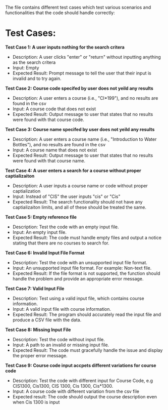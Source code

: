 The file contains different test cases which test various scenarios and functionalities that the code should handle correctly:

# Test Cases:

**Test Case 1: A user inputs nothing for the search critera**

- Description: A user clicks "enter" or "return" without inputting anything as the search critera
- Input: Empty
- Expected Result: Prompt message to tell the user that their input is invalid and to try again.

**Test Case 2: Course code specifed by user does not yeild any results**

- Description: A user enters a course (i.e., "CI*199"), and no results are found in the csv
- Input: A course code that does not exist
- Expected Result: Output message to user that states that no results were found with that course code.

**Test Case 3: Course name specifed by user does not yeild any results**

- Description: A user enters a course name (i.e., "Introduction to Water Bottles"), and no results are found in the csv
- Input: A course name that does not exist
- Expected Result: Output message to user that states that no results were found with that course name.

**Test Case 4: A user enters a search for a course without proper captializaiton**

- Description: A user inputs a course name or code without proper captialization
- Input: Instead of "CIS" the user inputs "cis" or "Cis"
- Expected Result: The search functionality should not have any captializaiton limits, and all of these should be treated the same.

**Test Case 5: Empty reference file**

- Description: Test the code with an empty input file.
- Input: An empty input file.
- Expected Result: The code must handle empty files and output a notice stating that there are no courses to search for.

**Test Case 6: Invalid Input File Format**

- Description: Test the code with an unsupported input file format. 
- Input: An unsupported input file format. For example: Non-text file.
- Expected Result: If the file format is not supported, the function should handle the problem and provide an appropriate error message.

**Test Case 7: Valid Input File**

- Description: Test using a valid input file, which contains course information.
- Input: A valid input file with course information.
- Expected Result: The program should accurately read the input file and produce a CSV file with the data.

**Test Case 8: Missing Input File**

- Description: Test the code without input file.
- Input: A path to an invalid or missing input file.
- Expected Result: The code must gracefully handle the issue and display the proper error message.

**Test Case 9: Course code input accpets different variations for course code**

- Description: Test the code with different input for Course Code, e.g CIS1300, Cis1300, CIS 1300, Cis 1300, Cis*1300.
- Input: A course code with different variation from the csv file
- Expected result: The code should output the course description even when Cis 1300 is input


